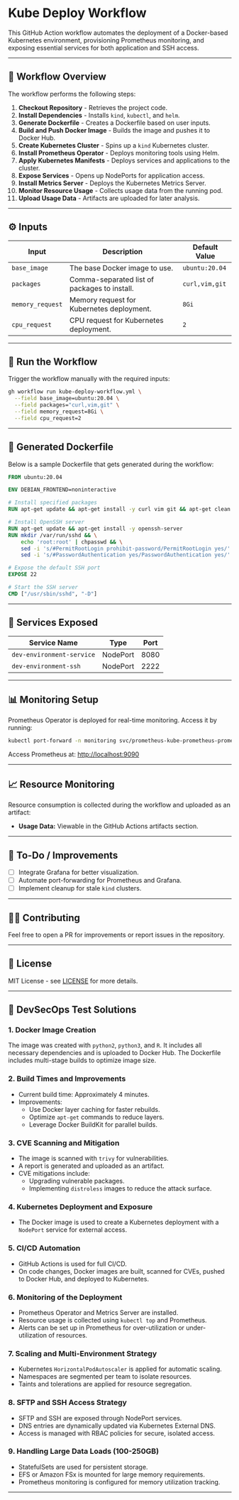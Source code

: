 # Kube Deploy Workflow

This GitHub Action workflow automates the deployment of a Docker-based Kubernetes environment, provisioning Prometheus monitoring, and exposing essential services for both application and SSH access.

---

## 📌 **Workflow Overview**
The workflow performs the following steps:
1. **Checkout Repository** - Retrieves the project code.
2. **Install Dependencies** - Installs `kind`, `kubectl`, and `helm`.
3. **Generate Dockerfile** - Creates a Dockerfile based on user inputs.
4. **Build and Push Docker Image** - Builds the image and pushes it to Docker Hub.
5. **Create Kubernetes Cluster** - Spins up a `kind` Kubernetes cluster.
6. **Install Prometheus Operator** - Deploys monitoring tools using Helm.
7. **Apply Kubernetes Manifests** - Deploys services and applications to the cluster.
8. **Expose Services** - Opens up NodePorts for application access.
9. **Install Metrics Server** - Deploys the Kubernetes Metrics Server.
10. **Monitor Resource Usage** - Collects usage data from the running pod.
11. **Upload Usage Data** - Artifacts are uploaded for later analysis.

---

## ⚙️ **Inputs**
| Input           | Description                                     | Default Value       |
|------------------|-------------------------------------------------|---------------------|
| `base_image`    | The base Docker image to use.                   | `ubuntu:20.04`     |
| `packages`      | Comma-separated list of packages to install.    | `curl,vim,git`     |
| `memory_request`| Memory request for Kubernetes deployment.       | `8Gi`              |
| `cpu_request`   | CPU request for Kubernetes deployment.          | `2`                |

---

## 🚀 **Run the Workflow**
Trigger the workflow manually with the required inputs:
```bash
gh workflow run kube-deploy-workflow.yml \
  --field base_image=ubuntu:20.04 \
  --field packages="curl,vim,git" \
  --field memory_request=8Gi \
  --field cpu_request=2
```

---

## 📂 **Generated Dockerfile**
Below is a sample Dockerfile that gets generated during the workflow:

```dockerfile
FROM ubuntu:20.04

ENV DEBIAN_FRONTEND=noninteractive

# Install specified packages
RUN apt-get update && apt-get install -y curl vim git && apt-get clean && rm -rf /var/lib/apt/lists/*

# Install OpenSSH server
RUN apt-get update && apt-get install -y openssh-server
RUN mkdir /var/run/sshd && \
    echo 'root:root' | chpasswd && \
    sed -i 's/#PermitRootLogin prohibit-password/PermitRootLogin yes/' /etc/ssh/sshd_config && \
    sed -i 's/#PasswordAuthentication yes/PasswordAuthentication yes/' /etc/ssh/sshd_config

# Expose the default SSH port
EXPOSE 22

# Start the SSH server
CMD ["/usr/sbin/sshd", "-D"]
```

---

## 🔗 **Services Exposed**
| Service Name                | Type      | Port |
|----------------------------- |-----------|------|
| `dev-environment-service`   | NodePort  | 8080 |
| `dev-environment-ssh`       | NodePort  | 2222 |

---

## 📊 **Monitoring Setup**
Prometheus Operator is deployed for real-time monitoring. Access it by running:
```bash
kubectl port-forward -n monitoring svc/prometheus-kube-prometheus-prometheus 9090:9090
```
Access Prometheus at: [http://localhost:9090](http://localhost:9090)

---

## 📈 **Resource Monitoring**
Resource consumption is collected during the workflow and uploaded as an artifact:
- **Usage Data:** Viewable in the GitHub Actions artifacts section.

---

## 📝 **To-Do / Improvements**
- [ ] Integrate Grafana for better visualization.
- [ ] Automate port-forwarding for Prometheus and Grafana.
- [ ] Implement cleanup for stale `kind` clusters.

---

## 🧑‍💻 **Contributing**
Feel free to open a PR for improvements or report issues in the repository.

---

## 📜 **License**
MIT License - see [LICENSE](./LICENSE) for more details.

---

## 📝 **DevSecOps Test Solutions**

### **1. Docker Image Creation**
The image was created with `python2`, `python3`, and `R`. It includes all necessary dependencies and is uploaded to Docker Hub. The Dockerfile includes multi-stage builds to optimize image size.

### **2. Build Times and Improvements**
- Current build time: Approximately 4 minutes.
- Improvements:
  - Use Docker layer caching for faster rebuilds.
  - Optimize `apt-get` commands to reduce layers.
  - Leverage Docker BuildKit for parallel builds.

### **3. CVE Scanning and Mitigation**
- The image is scanned with `trivy` for vulnerabilities.
- A report is generated and uploaded as an artifact.
- CVE mitigations include:
  - Upgrading vulnerable packages.
  - Implementing `distroless` images to reduce the attack surface.

### **4. Kubernetes Deployment and Exposure**
- The Docker image is used to create a Kubernetes deployment with a `NodePort` service for external access.

### **5. CI/CD Automation**
- GitHub Actions is used for full CI/CD.
- On code changes, Docker images are built, scanned for CVEs, pushed to Docker Hub, and deployed to Kubernetes.

### **6. Monitoring of the Deployment**
- Prometheus Operator and Metrics Server are installed.
- Resource usage is collected using `kubectl top` and Prometheus.
- Alerts can be set up in Prometheus for over-utilization or under-utilization of resources.

### **7. Scaling and Multi-Environment Strategy**
- Kubernetes `HorizontalPodAutoscaler` is applied for automatic scaling.
- Namespaces are segmented per team to isolate resources.
- Taints and tolerations are applied for resource segregation.

### **8. SFTP and SSH Access Strategy**
- SFTP and SSH are exposed through NodePort services.
- DNS entries are dynamically updated via Kubernetes External DNS.
- Access is managed with RBAC policies for secure, isolated access.

### **9. Handling Large Data Loads (100-250GB)**
- StatefulSets are used for persistent storage.
- EFS or Amazon FSx is mounted for large memory requirements.
- Prometheus monitoring is configured for memory utilization tracking.

---


